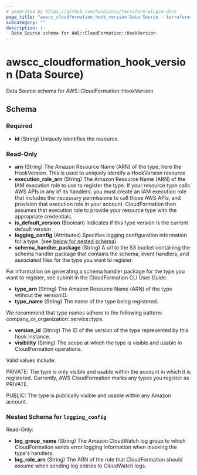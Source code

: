 ```yaml
---
# generated by https://github.com/hashicorp/terraform-plugin-docs
page_title: "awscc_cloudformation_hook_version Data Source - terraform-provider-awscc"
subcategory: ""
description: |-
  Data Source schema for AWS::CloudFormation::HookVersion
---
```


# awscc_cloudformation_hook_version (Data Source)

Data Source schema for AWS::CloudFormation::HookVersion



<!-- schema generated by tfplugindocs -->
## Schema

### Required

- **id** (String) Uniquely identifies the resource.

### Read-Only

- **arn** (String) The Amazon Resource Name (ARN) of the type, here the HookVersion. This is used to uniquely identify a HookVersion resource
- **execution_role_arn** (String) The Amazon Resource Name (ARN) of the IAM execution role to use to register the type. If your resource type calls AWS APIs in any of its handlers, you must create an IAM execution role that includes the necessary permissions to call those AWS APIs, and provision that execution role in your account. CloudFormation then assumes that execution role to provide your resource type with the appropriate credentials.
- **is_default_version** (Boolean) Indicates if this type version is the current default version
- **logging_config** (Attributes) Specifies logging configuration information for a type. (see [below for nested schema](#nestedatt--logging_config))
- **schema_handler_package** (String) A url to the S3 bucket containing the schema handler package that contains the schema, event handlers, and associated files for the type you want to register.

For information on generating a schema handler package for the type you want to register, see submit in the CloudFormation CLI User Guide.
- **type_arn** (String) The Amazon Resource Name (ARN) of the type without the versionID.
- **type_name** (String) The name of the type being registered.

We recommend that type names adhere to the following pattern: company_or_organization::service::type.
- **version_id** (String) The ID of the version of the type represented by this hook instance.
- **visibility** (String) The scope at which the type is visible and usable in CloudFormation operations.

Valid values include:

PRIVATE: The type is only visible and usable within the account in which it is registered. Currently, AWS CloudFormation marks any types you register as PRIVATE.

PUBLIC: The type is publically visible and usable within any Amazon account.

<a id="nestedatt--logging_config"></a>
### Nested Schema for `logging_config`

Read-Only:

- **log_group_name** (String) The Amazon CloudWatch log group to which CloudFormation sends error logging information when invoking the type's handlers.
- **log_role_arn** (String) The ARN of the role that CloudFormation should assume when sending log entries to CloudWatch logs.


